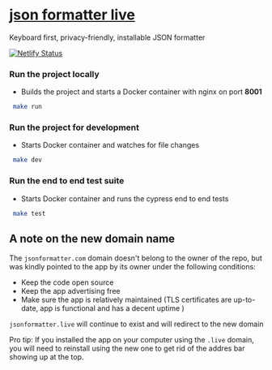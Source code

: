 # [json formatter live](https://jsonformatter.com)
Keyboard first, privacy-friendly, installable JSON formatter

[![Netlify Status](https://api.netlify.com/api/v1/badges/dec0f7d7-666e-4b01-ab1e-b282a52ab6d5/deploy-status)](https://app.netlify.com/sites/jfl/deploys)

### Run the project locally
- Builds the project and starts a Docker container with nginx on port **8001**
```bash
 make run
```

### Run the project for development
- Starts Docker container and watches for file changes
```bash
 make dev
```

### Run the end to end test suite
- Starts Docker container and runs the cypress end to end tests
```bash
 make test
```

## A note on the new domain name

The `jsonformatter.com` domain doesn't belong to the owner of the repo, but was kindly pointed to the app by its owner under the following conditions:

 - Keep the code open source
 - Keep the app advertising free
 - Make sure the app is relatively maintained (TLS certificates are up-to-date, app is functional and has a decent uptime )
 
`jsonformatter.live` will continue to exist and will redirect to the new domain
 
Pro tip: If you installed the app on your computer using the `.live` domain, you will need to reinstall using the new one to get rid of the addres bar showing up at the top.